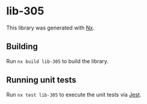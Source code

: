 # lib-305

This library was generated with [Nx](https://nx.dev).

## Building

Run `nx build lib-305` to build the library.

## Running unit tests

Run `nx test lib-305` to execute the unit tests via [Jest](https://jestjs.io).

